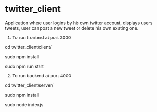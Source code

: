 # twitter_client
Application where user logins by his own twitter account, displays users tweets, user can post a new tweet or delete his own existing one.

1) To run frontend at port 3000

cd twitter_client/client/

sudo npm install

sudo npm run start


2) To run backend at port 4000


cd twitter_client/server/


sudo npm install


sudo node index.js
